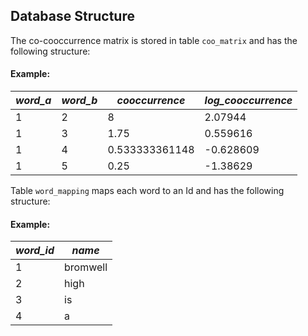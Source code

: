 ## Database Structure

The co-cooccurrence matrix is stored in table `coo_matrix`  and has the following structure:

#### Example:
| *word_a* | *word_b* | *cooccurrence* | *log_cooccurrence* |
| -------- | -------- | -------------- | ------------------ |
| 1        | 2        | 8              | 2.07944            |
| 1        | 3        | 1.75           | 0.559616           |
| 1        | 4        | 0.533333361148 | -0.628609          |
| 1        | 5        | 0.25           | -1.38629           |

Table `word_mapping` maps each word to an Id and has the following structure:

#### Example:
| *word_id* | *name*   |
| --------- | -------- |
| 1         | bromwell |
| 2         | high     |
| 3         | is       |
| 4         | a        |

